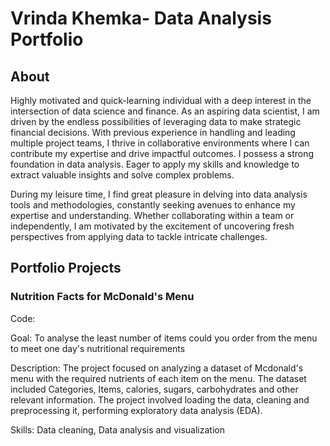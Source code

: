# Vrinda Khemka- Data Analysis Portfolio 
## About
Highly motivated and quick-learning individual with a deep interest in the intersection of data science and finance. As an aspiring data scientist, I am driven by the endless possibilities of leveraging data to make strategic financial decisions. With previous experience in handling and leading multiple project teams, I thrive in collaborative environments where I can contribute my expertise and drive impactful outcomes. I possess a strong foundation in data analysis. Eager to apply my skills and knowledge to extract valuable insights and solve complex problems.

During my leisure time, I find great pleasure in delving into data analysis tools and methodologies, constantly seeking avenues to enhance my expertise and understanding. Whether collaborating within a team or independently, I am motivated by the excitement of uncovering fresh perspectives from applying data to tackle intricate challenges.

## 

## Portfolio Projects

### Nutrition Facts for McDonald's Menu

Code:

Goal: To analyse the least number of items could you order from the menu to meet one day's nutritional requirements

Description:  The project focused on analyzing a dataset of Mcdonald's menu with the required nutrients of each item on the menu. The dataset included Categories, Items, calories, sugars, carbohydrates and other relevant information. The project involved loading the data, cleaning and preprocessing it, performing exploratory data analysis (EDA).

Skills: Data cleaning, Data analysis and visualization




